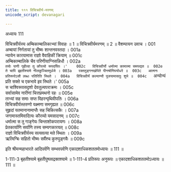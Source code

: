 ```yaml
---
title: १११ विचित्रवीर्य-मरणम्
unicode_script: devanagari

---
```



अध्यायः 111

विचित्रवीर्यस्य अम्बिकाम्बालिकाभ्यां विवाहः ॥ 1 ॥ विचित्रवीर्यमरणम् ॥ 2 ॥
वैशम्पायन उवाच ।	001  
अम्बायां निर्गतायां तु भीष्मः शान्तनवस्तदा ।	001a  
न्यायेन कारयामास राज्ञो वैवाहिकीं क्रियाम् ॥	001c  
अम्बिकाम्बालिके चैव परिणीयाग्निसन्निधौ ।	002a  
`तयोः पाणी गृहीत्वा तु कौरव्यो रूपदर्पितः ।'	002c  
विचित्रवीर्यो धर्मात्मा कामात्मा समपद्यत ॥	002e  
ते चापि बृहतीश्यामे नीलकुञ्चितमूर्धजे ।	003a  
रक्ततुङ्गनखोपेते पीनश्रोणिपयोधरे ॥	003c  
आत्मनः प्रतिरूपोऽसौ लब्धः पतिरिति स्थिते ।	004a  
विचित्रवीर्यं कल्याण्यौ पूजयामासतुः शुभे ॥	004c  
`अन्योन्यं प्रति सक्ते च एकभावे इव स्थिते ।'	005a  
स चाश्विरूपसदृशो देवतुल्यपराक्रमः ।	005c  
सर्वासामेव नारीणां चित्तप्रमथनो रहः ॥	005e  
ताभ्यां सह समाः सप्त विहरन्पृथिवीपतिः ।	006a  
विचित्रवीर्यस्तरुणो यक्ष्मणा समगृह्यत ॥	006c  
सुहृदां यतमानानामाप्तैः सह चिकित्सकैः ।	007a  
जगामास्तमिवादित्यः कौरव्यो यमसादनम् ॥	007c  
धर्मात्मा स तु गाङ्गेयः चिन्ताशोकपरायणः ।	008a  
प्रेतकार्याणि सर्वाणि तस्य सम्यगकारयत् ॥	008c  
राज्ञो विचित्रवीर्यस्य सत्यवत्या मते स्थितः ।	009a  
ऋत्विग्बिः सहितो भीष्मः सर्वैश्च कुरुपुङ्गवैः ॥	009c  

इति श्रीमन्महाभारते आदिपर्वणि सम्भवपर्वणि एकादशाधिकशततमोध्यायः ॥ 111 ॥

1-111-3 बृहतीश्यामे बृहतीपुष्पवद्रक्तश्यामे ॥ 1-111-4 प्रतिरूपः अनुरूपः ॥ एकादशाधिकशततमोऽध्यायः ॥ 111 ॥